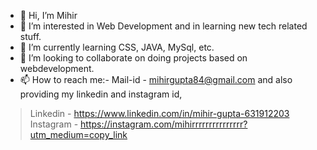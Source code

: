 - 👋 Hi, I’m Mihir
- 👀 I’m interested in Web Development and in learning new tech related stuff.
- 🌱 I’m currently learning CSS, JAVA, MySql, etc.
- 💞️ I’m looking to collaborate on doing projects based on webdevelopment.
- 📫 How to reach me:- Mail-id - mihirgupta84@gmail.com and also providing my linkedin and instagram id,
> Linkedin - https://www.linkedin.com/in/mihir-gupta-631912203
> Instagram - https://instagram.com/mihirrrrrrrrrrrrrrr?utm_medium=copy_link

<!--- 
mihirrrrrrrrrr-11/mihirrrrrrrrrr-11 is a ✨ special ✨ repository because its `README.md` (this file) appears on your GitHub profile.
You can click the Preview link to take a look at your changes.
--->
